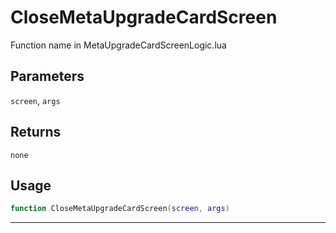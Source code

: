 # CloseMetaUpgradeCardScreen
Function name in MetaUpgradeCardScreenLogic.lua
## Parameters
`screen`, `args`
## Returns
`none`
## Usage
```lua
function CloseMetaUpgradeCardScreen(screen, args)
```
---
